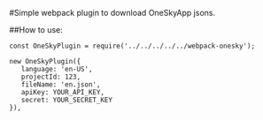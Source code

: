 #Simple webpack plugin to download OneSkyApp jsons.

##How to use:

```const OneSkyPlugin = require('../../../../../webpack-onesky');```

```    
new OneSkyPlugin({
   language: 'en-US',
   projectId: 123,
   fileName: 'en.json',
   apiKey: YOUR_API_KEY,
   secret: YOUR_SECRET_KEY
}),
``` 